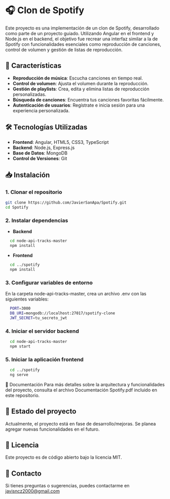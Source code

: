 # 🎧 Clon de Spotify

Este proyecto es una implementación de un clon de Spotify, desarrollado como parte de un proyecto guiado. Utilizando Angular en el frontend y Node.js en el backend, el objetivo fue recrear una interfaz similar a la de Spotify con funcionalidades esenciales como reproducción de canciones, control de volumen y gestión de listas de reproducción.

## 🚀 Características

- **Reproducción de música**: Escucha canciones en tiempo real.
- **Control de volumen**: Ajusta el volumen durante la reproducción.
- **Gestión de playlists**: Crea, edita y elimina listas de reproducción personalizadas.
- **Búsqueda de canciones**: Encuentra tus canciones favoritas fácilmente.
- **Autenticación de usuarios**: Regístrate e inicia sesión para una experiencia personalizada.

## 🛠️ Tecnologías Utilizadas

- **Frontend**: Angular, HTML5, CSS3, TypeScript
- **Backend**: Node.js, Express.js
- **Base de Datos**: MongoDB
- **Control de Versiones**: Git

## 📥 Instalación

### 1. Clonar el repositorio

   ```bash
   git clone https://github.com/JavierSanApa/Spotify.git
   cd Spotify
  ```

### 2. Instalar dependencias
- **Backend**
```bash
  cd node-api-tracks-master
  npm install
```
- **Frontend**
```bash
  cd ../spotify
  npm install
```

### 3. Configurar variables de entorno
En la carpeta node-api-tracks-master, crea un archivo .env con las siguientes variables:
```bash
  PORT=3000
  DB_URI=mongodb://localhost:27017/spotify-clone
  JWT_SECRET=tu_secreto_jwt
```

### 4. Iniciar el servidor backend
```bash
  cd node-api-tracks-master
  npm start
```

### 5. Iniciar la aplicación frontend
```bash
  cd ../spotify
  ng serve
```

📝 Documentación
Para más detalles sobre la arquitectura y funcionalidades del proyecto, consulta el archivo Documentación Spotify.pdf incluido en este repositorio.

## 📌 Estado del proyecto
Actualmente, el proyecto está en fase de desarrollo/mejoras. Se planea agregar nuevas funcionalidades en el futuro.

## 📜 Licencia
Este proyecto es de código abierto bajo la licencia MIT.

## 🤝 Contacto
Si tienes preguntas o sugerencias, puedes contactarme en javisncz2000@gmail.com
